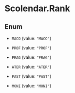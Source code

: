 # Scolendar.Rank

## Enum


* `MACO` (value: `"MACO"`)

* `PROF` (value: `"PROF"`)

* `PRAG` (value: `"PRAG"`)

* `ATER` (value: `"ATER"`)

* `PAST` (value: `"PAST"`)

* `MONI` (value: `"MONI"`)


